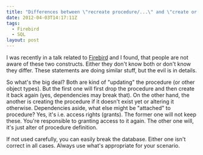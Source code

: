 ```yaml
---
title: "Differences between \"recreate procedure/...\" and \"create or alter procedure/...\""
date: 2012-04-03T14:17:11Z
tags:
  - Firebird
  - SQL
layout: post
---
```

I was recently in a talk related to [Firebird][1] and I found, that people are not aware of these two constructs. Either they don't know both or don't know they differ. These statements are doing similar stuff, but the evil is in details.

So what's the big deal? Both are kind of "updating" the procedure (or other object types). But the first one will first drop the procedure and then create it back again (yes, dependencies may break that). On the other hand, the another is creating the procedure if it doesn't exist yet or altering it otherwise. Dependencies aside, what else might be "attached" to procedure? Yes, it's i.e. access rights (grants). The former one will not keep these. You're responsible to granting access to it again. The other one will, it's just alter of procedure definition.

If not used carefully, you can easily break the database. Either one isn't correct in all cases. Always use what's appropriate for your scenario.

[1]: http://www.firebirdsql.org